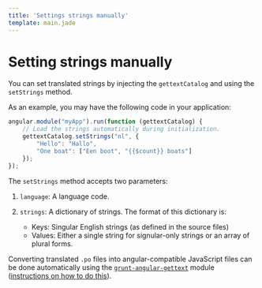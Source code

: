 ```yaml
---
title: 'Settings strings manually'
template: main.jade
---
```


# Setting strings manually

You can set translated strings by injecting the `gettextCatalog` and using the `setStrings` method.

As an example, you may have the following code in your application:

```javascript
angular.module("myApp").run(function (gettextCatalog) {
    // Load the strings automatically during initialization.
    gettextCatalog.setStrings("nl", {
        "Hello": "Hallo",
        "One boat": ["Een boot", "{{$count}} boats"]
    });
});
```

The `setStrings` method accepts two parameters:

1. `language`: A language code.
2. `strings`: A dictionary of strings. The format of this dictionary is:

   * Keys: Singular English strings (as defined in the source files)
   * Values: Either a single string for signular-only strings or an array of plural forms.

Converting translated `.po` files into angular-compatible JavaScript files can be done automatically using the [`grunt-angular-gettext`](/dev-guide/compile/) module ([instructions on how to do this](/dev-guide/compile/)).
